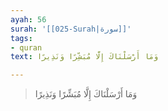 ```yaml
---
ayah: 56
surah: '[[025-Surah|سورة]]'
tags:
- quran
text: وَمَا أَرْسَلْنَاكَ إِلَّا مُبَشِّرًا وَنَذِيرًا

---
```

> وَمَا أَرْسَلْنَاكَ إِلَّا مُبَشِّرًا وَنَذِيرًا
